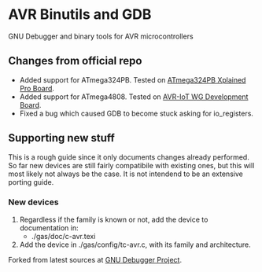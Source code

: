 # AVR Binutils and GDB
GNU Debugger and binary tools for AVR microcontrollers

## Changes from official repo
- Added support for ATmega324PB. Tested on [ATmega324PB Xplained Pro Board](https://www.microchip.com/DevelopmentTools/ProductDetails/PartNO/ATMEGA324PB-XPRO).
- Added support for ATmega4808. Tested on [AVR-IoT WG Development Board](https://www.microchip.com/DevelopmentTools/ProductDetails/AC164160).
- Fixed a bug which caused GDB to become stuck asking for io_registers.

## Supporting new stuff
This is a rough guide since it only documents changes already performed. So far new devices are still fairly compatibile with existing ones, but this will most likely not always be the case. It is not intendend to be an extensive porting guide.

### New devices
1. Regardless if the family is known or not, add the device to documentation in:
	- ./gas/doc/c-avr.texi
2. Add the device in ./gas/config/tc-avr.c, with its family and architecture.

Forked from latest sources at [GNU Debugger Project](https://www.gnu.org/software/gdb/).
